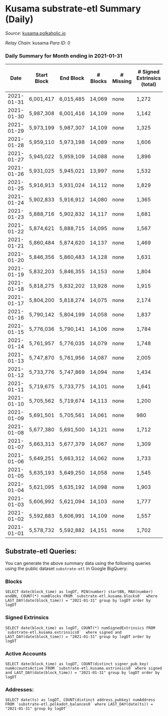 # Kusama substrate-etl Summary (Daily)

_Source_: [kusama.polkaholic.io](https://kusama.polkaholic.io)

*Relay Chain*: kusama
*Para ID*: 0



### Daily Summary for Month ending in 2021-01-31


| Date | Start Block | End Block | # Blocks | # Missing | # Signed Extrinsics (total) | # Active Accounts | # Addresses with Balances | # Events | # Transfers | # XCM Transfers In | # XCM Transfers Out |
| ---- | ----------- | --------- | -------- | --------- | --------------------------- | ----------------- | ------------------------- | -------- | ----------- | ------------------ | ------------------- |
| 2021-01-31 | 6,001,417 | 6,015,485 | 14,069 | none  | 1,272 | 508 | 33,726 | 68,848 | 534 ($55,953,159.60) |   |   |
| 2021-01-30 | 5,987,308 | 6,001,416 | 14,109 | none  | 1,142 | 492 |  | 61,129 | 595 ($7,980,253.37) |   |   |
| 2021-01-29 | 5,973,199 | 5,987,307 | 14,109 | none  | 1,325 | 670 |  | 66,160 | 668 ($17,594,820.59) |   |   |
| 2021-01-28 | 5,959,110 | 5,973,198 | 14,089 | none  | 1,606 | 749 |  | 69,624 | 735 ($52,717,900.89) |   |   |
| 2021-01-27 | 5,945,022 | 5,959,109 | 14,088 | none  | 1,896 | 956 |  | 67,528 | 800 ($62,068,198.65) |   |   |
| 2021-01-26 | 5,931,025 | 5,945,021 | 13,997 | none  | 1,532 | 727 |  | 66,752 | 728 ($11,653,473.51) |   |   |
| 2021-01-25 | 5,916,913 | 5,931,024 | 14,112 | none  | 1,829 | 827 |  | 73,482 | 935 ($21,227,501.81) |   |   |
| 2021-01-24 | 5,902,833 | 5,916,912 | 14,080 | none  | 1,365 | 686 |  | 64,094 | 680 ($21,473,827.18) |   |   |
| 2021-01-23 | 5,888,716 | 5,902,832 | 14,117 | none  | 1,681 | 817 |  | 82,793 | 698 ($13,713,757.94) |   |   |
| 2021-01-22 | 5,874,621 | 5,888,715 | 14,095 | none  | 1,567 | 722 |  | 64,624 | 724 ($18,116,367.41) |   |   |
| 2021-01-21 | 5,860,484 | 5,874,620 | 14,137 | none  | 1,469 | 637 |  | 67,605 | 866 ($22,273,619.87) |   |   |
| 2021-01-20 | 5,846,356 | 5,860,483 | 14,128 | none  | 1,631 | 710 |  | 66,230 | 1,091 ($48,356,595.99) |   |   |
| 2021-01-19 | 5,832,203 | 5,846,355 | 14,153 | none  | 1,804 | 781 |  | 68,624 | 1,075 ($38,967,180.22) |   |   |
| 2021-01-18 | 5,818,275 | 5,832,202 | 13,928 | none  | 1,915 | 843 |  | 83,355 | 1,365 ($60,355,897.66) |   |   |
| 2021-01-17 | 5,804,200 | 5,818,274 | 14,075 | none  | 2,174 | 947 |  | 69,440 | 1,492 ($41,088,826.20) |   |   |
| 2021-01-16 | 5,790,142 | 5,804,199 | 14,058 | none  | 1,837 | 811 |  | 63,953 | 1,179 ($33,957,921.66) |   |   |
| 2021-01-15 | 5,776,036 | 5,790,141 | 14,106 | none  | 1,784 | 807 |  | 73,419 | 1,011 ($33,848,997.63) |   |   |
| 2021-01-14 | 5,761,957 | 5,776,035 | 14,079 | none  | 1,748 | 867 |  | 66,734 | 936 ($41,434,925.61) |   |   |
| 2021-01-13 | 5,747,870 | 5,761,956 | 14,087 | none  | 2,005 | 753 |  | 75,846 | 990 ($40,529,079.91) |   |   |
| 2021-01-12 | 5,733,776 | 5,747,869 | 14,094 | none  | 1,434 | 697 |  | 60,538 | 814 ($22,751,765.46) |   |   |
| 2021-01-11 | 5,719,675 | 5,733,775 | 14,101 | none  | 1,641 | 669 |  | 63,574 | 1,039 ($52,679,518.99) |   |   |
| 2021-01-10 | 5,705,562 | 5,719,674 | 14,113 | none  | 1,200 | 552 |  | 70,668 | 518 ($12,208,772.50) |   |   |
| 2021-01-09 | 5,691,501 | 5,705,561 | 14,061 | none  | 980 | 470 |  | 60,703 | 425 ($21,868,735.92) |   |   |
| 2021-01-08 | 5,677,380 | 5,691,500 | 14,121 | none  | 1,712 | 745 |  | 65,934 | 906 ($32,788,804.12) |   |   |
| 2021-01-07 | 5,663,313 | 5,677,379 | 14,067 | none  | 1,309 | 611 |  | 57,282 | 673 ($29,972,613.11) |   |   |
| 2021-01-06 | 5,649,251 | 5,663,312 | 14,062 | none  | 1,733 | 593 |  | 63,459 | 1,130 ($64,099,424.97) |   |   |
| 2021-01-05 | 5,635,193 | 5,649,250 | 14,058 | none  | 1,545 | 629 |  | 72,573 | 786 ($29,457,352.75) |   |   |
| 2021-01-04 | 5,621,095 | 5,635,192 | 14,098 | none  | 1,903 | 614 |  | 63,011 | 1,398 ($101,522,743.44) |   |   |
| 2021-01-03 | 5,606,992 | 5,621,094 | 14,103 | none  | 1,777 | 656 |  | 65,150 | 559 ($12,933,960.32) |   |   |
| 2021-01-02 | 5,592,883 | 5,606,991 | 14,109 | none  | 1,557 | 550 |  | 56,527 | 1,102 ($31,151,516.07) |   |   |
| 2021-01-01 | 5,578,732 | 5,592,882 | 14,151 | none  | 1,702 | 580 |  | 66,926 | 1,260 ($35,486,377.72) |   |   |

## Substrate-etl Queries:
You can generate the above summary data using the following queries using the public dataset `substrate-etl` in Google BigQuery:


### Blocks
```
SELECT date(block_time) as logDT, MIN(number) startBN, MAX(number) endBN, COUNT(*) numBlocks FROM `substrate-etl.kusama.blocks0`  where LAST_DAY(date(block_time)) = "2021-01-31" group by logDT order by logDT
```


### Signed Extrinsics
```
SELECT date(block_time) as logDT, COUNT(*) numSignedExtrinsics FROM `substrate-etl.kusama.extrinsics0`  where signed and LAST_DAY(date(block_time)) = "2021-01-31" group by logDT order by logDT
```


### Active Accounts
```
SELECT date(block_time) as logDT, COUNT(distinct signer_pub_key) numAccountsActive FROM `substrate-etl.kusama.extrinsics0` where signed and LAST_DAY(date(block_time)) = "2021-01-31" group by logDT order by logDT
```


### Addresses:
```
SELECT date(ts) as logDT, COUNT(distinct address_pubkey) numAddress FROM `substrate-etl.polkadot.balances0` where LAST_DAY(date(ts)) = "2021-01-31" group by logDT```

